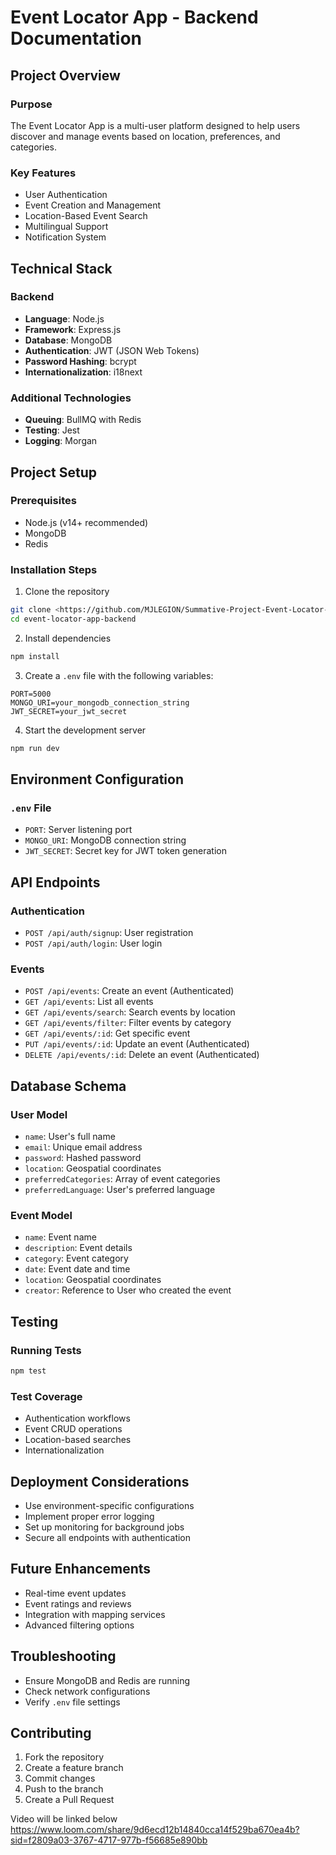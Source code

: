 # Event Locator App - Backend Documentation

## Project Overview

### Purpose
The Event Locator App is a multi-user platform designed to help users discover and manage events based on location, preferences, and categories.

### Key Features
- User Authentication
- Event Creation and Management
- Location-Based Event Search
- Multilingual Support
- Notification System

## Technical Stack

### Backend
- **Language**: Node.js
- **Framework**: Express.js
- **Database**: MongoDB
- **Authentication**: JWT (JSON Web Tokens)
- **Password Hashing**: bcrypt
- **Internationalization**: i18next

### Additional Technologies
- **Queuing**: BullMQ with Redis
- **Testing**: Jest
- **Logging**: Morgan

## Project Setup

### Prerequisites
- Node.js (v14+ recommended)
- MongoDB
- Redis

### Installation Steps
1. Clone the repository
```bash
git clone <https://github.com/MJLEGION/Summative-Project-Event-Locator-App---Backend.gitl>
cd event-locator-app-backend
```

2. Install dependencies
```bash
npm install
```

3. Create a `.env` file with the following variables:
```
PORT=5000
MONGO_URI=your_mongodb_connection_string
JWT_SECRET=your_jwt_secret
```

4. Start the development server
```bash
npm run dev
```

## Environment Configuration

### `.env` File
- `PORT`: Server listening port
- `MONGO_URI`: MongoDB connection string
- `JWT_SECRET`: Secret key for JWT token generation

## API Endpoints

### Authentication
- `POST /api/auth/signup`: User registration
- `POST /api/auth/login`: User login

### Events
- `POST /api/events`: Create an event (Authenticated)
- `GET /api/events`: List all events
- `GET /api/events/search`: Search events by location
- `GET /api/events/filter`: Filter events by category
- `GET /api/events/:id`: Get specific event
- `PUT /api/events/:id`: Update an event (Authenticated)
- `DELETE /api/events/:id`: Delete an event (Authenticated)

## Database Schema

### User Model
- `name`: User's full name
- `email`: Unique email address
- `password`: Hashed password
- `location`: Geospatial coordinates
- `preferredCategories`: Array of event categories
- `preferredLanguage`: User's preferred language

### Event Model
- `name`: Event name
- `description`: Event details
- `category`: Event category
- `date`: Event date and time
- `location`: Geospatial coordinates
- `creator`: Reference to User who created the event

## Testing

### Running Tests
```bash
npm test
```

### Test Coverage
- Authentication workflows
- Event CRUD operations
- Location-based searches
- Internationalization

## Deployment Considerations
- Use environment-specific configurations
- Implement proper error logging
- Set up monitoring for background jobs
- Secure all endpoints with authentication

## Future Enhancements
- Real-time event updates
- Event ratings and reviews
- Integration with mapping services
- Advanced filtering options

## Troubleshooting
- Ensure MongoDB and Redis are running
- Check network configurations
- Verify `.env` file settings

## Contributing
1. Fork the repository
2. Create a feature branch
3. Commit changes
4. Push to the branch
5. Create a Pull Request



Video will be linked below 
https://www.loom.com/share/9d6ecd12b14840cca14f529ba670ea4b?sid=f2809a03-3767-4717-977b-f56685e890bb 